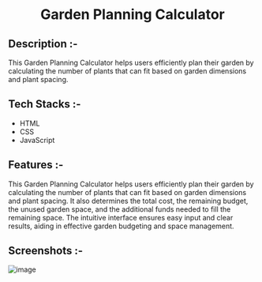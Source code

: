 # <p align="center">Garden Planning Calculator</p>

## Description :-

This Garden Planning Calculator helps users efficiently plan their garden by calculating the number of plants that can fit based on garden dimensions and plant spacing.

## Tech Stacks :-

- HTML
- CSS
- JavaScript

## Features :-

This Garden Planning Calculator helps users efficiently plan their garden by calculating the number of plants that can fit based on garden dimensions and plant spacing. It also determines the total cost, the remaining budget, the unused garden space, and the additional funds needed to fill the remaining space. The intuitive interface ensures easy input and clear results, aiding in effective garden budgeting and space management.

## Screenshots :-

![image](https://github.com/user-attachments/assets/9808a3ab-ea3f-4310-a359-e3fba0b9163e)
